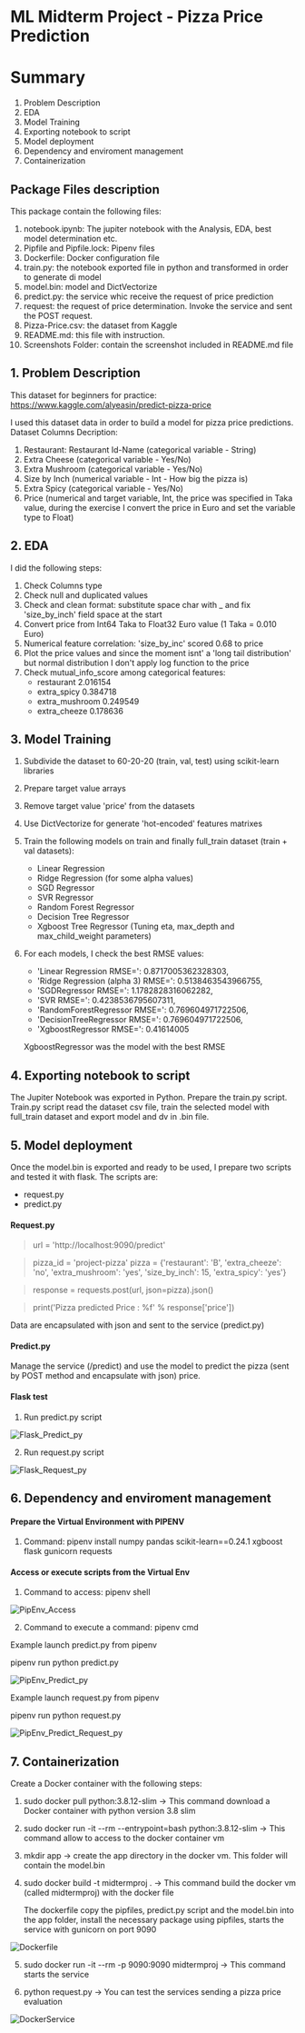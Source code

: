 # ML Midterm Project - Pizza Price Prediction

# Summary
1. Problem Description
2. EDA
3. Model Training
4. Exporting notebook to script
5. Model deployment
6. Dependency and enviroment management
7. Containerization

## Package Files description
This package contain the following files:
1. notebook.ipynb: The jupiter notebook with the Analysis, EDA, best model determination etc.
2. Pipfile and Pipfile.lock: Pipenv files
3. Dockerfile: Docker configuration file
4. train.py: the notebook exported file in python and transformed in order to generate di model
5. model.bin: model and DictVectorize
6. predict.py: the service whic receive the request of price prediction
7. request: the request of price determination. Invoke the service and sent the POST request.
8. Pizza-Price.csv: the dataset from Kaggle
9. README.md: this file with instruction.
10. Screenshots Folder: contain the screenshot included in README.md file


## 1. Problem Description
This dataset for beginners for practice:
	https://www.kaggle.com/alyeasin/predict-pizza-price

I used this dataset data in order to build a model for pizza price predictions.
Dataset Columns Decription:
1. Restaurant: Restaurant Id-Name (categorical variable - String)
2. Extra Cheese (categorical variable - Yes/No)
3. Extra Mushroom (categorical variable - Yes/No)
4. Size by Inch (numerical variable - Int - How big the pizza is)
5. Extra Spicy (categorical variable - Yes/No)
6. Price (numerical and target variable, Int, the price was specified in Taka value, during the exercise I convert the price in Euro and set the variable type to Float)

## 2. EDA
I did the following steps:
1. Check Columns type
2. Check null and duplicated values
3. Check and clean format: substitute space char with _ and fix 'size_by_inch' field space at the start
4. Convert price from Int64 Taka to Float32 Euro value (1 Taka = 0.010 Euro)
5. Numerical feature correlation: 'size_by_inc' scored 0.68 to price
6. Plot the price values and since the moment isnt' a 'long tail distribution' but normal distribution I don't apply log function to the price
7. Check mutual_info_score among categorical features: 
	* restaurant        2.016154
	* extra_spicy       0.384718
	* extra_mushroom    0.249549
	* extra_cheeze      0.178636

## 3. Model Training
1. Subdivide the dataset to 60-20-20 (train, val, test) using scikit-learn libraries
2. Prepare target value arrays
3. Remove target value 'price' from the datasets
4. Use DictVectorize for generate 'hot-encoded' features matrixes
5. Train the following models on train and finally full_train dataset (train + val datasets):
	* Linear Regression
	* Ridge Regression (for some alpha values)
	* SGD Regressor
	* SVR Regressor
	* Random Forest Regressor
	* Decision Tree Regressor
	* Xgboost Tree Regressor (Tuning eta, max_depth and max_child_weight parameters)
6. For each models, I check the best RMSE values:
	* 'Linear Regression RMSE=': 0.8717005362328303,
 	* 'Ridge Regression (alpha 3) RMSE=': 0.5138463543966755,
 	* 'SGDRegressor RMSE=': 1.1782828316062282,
 	* 'SVR RMSE=': 0.4238536795607311,
 	* 'RandomForestRegressor RMSE=': 0.769604971722506,
 	* 'DecisionTreeRegressor RMSE=': 0.769604971722506,
	* 'XgboostRegressor RMSE=': 0.41614005
  
	XgboostRegressor was the model with the best RMSE

## 4. Exporting notebook to script
The Jupiter Notebook was exported in Python.
Prepare the train.py script.
Train.py script read the dataset csv file, train the selected model with full_train dataset and export model and dv in .bin file.

## 5. Model deployment
Once the model.bin is exported and ready to be used, I prepare two scripts and tested it with flask.
The scripts are:
* request.py
* predict.py

#### Request.py

>url = 'http://localhost:9090/predict'

>pizza_id = 'project-pizza'
>pizza = {'restaurant': 'B',
> 'extra_cheeze': 'no',
> 'extra_mushroom': 'yes',
> 'size_by_inch': 15,
> 'extra_spicy': 'yes'}

>response = requests.post(url, json=pizza).json()

>print('Pizza predicted Price : %f' % response['price'])

Data are encapsulated with json and sent to the service (predict.py)

#### Predict.py 
Manage the service (/predict) and use the model to predict the pizza (sent by POST method and encapsulate with json) price.

#### Flask test
1. Run predict.py script

![Flask_Predict_py](Screenshots/flask_predict_py.png)

2. Run request.py script

![Flask_Request_py](Screenshots/flask_request_py.png)

## 6. Dependency and enviroment management
#### Prepare the Virtual Environment with PIPENV

1. Command: pipenv install numpy pandas scikit-learn==0.24.1 xgboost flask gunicorn requests

#### Access or execute scripts from the Virtual Env

1. Command to access: pipenv shell

![PipEnv_Access](Screenshots/pipenv_access.png) 

2. Command to execute a command: pipenv cmd

Example launch predict.py from pipenv

pipenv run python predict.py

![PipEnv_Predict_py](Screenshots/pipenv_predict_py.png) 

Example launch request.py from pipenv

pipenv run python request.py

![PipEnv_Predict_Request_py](Screenshots/pipenv_predict_request_py.png) 

## 7. Containerization
Create a Docker container with the following steps:

1. sudo docker pull python:3.8.12-slim -> This command download a Docker container with python version 3.8 slim

2. sudo docker run -it --rm --entrypoint=bash python:3.8.12-slim -> This command allow to access to the docker container vm

3. mkdir app -> create the app directory in the docker vm. This folder will contain the model.bin

4. sudo docker build -t midtermproj . -> This command build the docker vm (called midtermproj) with the docker file

	The dockerfile copy the pipfiles, predict.py script and the model.bin into the app folder, install the necessary package using pipfiles, starts the service with gunicorn on port 9090

![Dockerfile](Screenshots/Dockerfile.png)

5. sudo docker run -it --rm -p 9090:9090 midtermproj -> This command starts the service

6. python request.py -> You can test the services sending a pizza price evaluation

![DockerService](Screenshots/Dockerservice.png)
 

 
